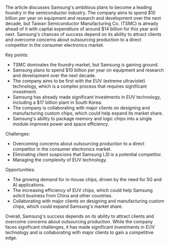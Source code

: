 The article discusses Samsung's ambitious plans to become a leading foundry in the semiconductor industry. The company aims to spend $10 billion per year on equipment and research and development over the next decade, but Taiwan Semiconductor Manufacturing Co. (TSMC) is already ahead of it with capital expenditure of around $14 billion for this year and next. Samsung's chances of success depend on its ability to attract clients and overcome concerns about outsourcing production to a direct competitor in the consumer electronics market.

Key points:

* TSMC dominates the foundry market, but Samsung is gaining ground.
* Samsung plans to spend $10 billion per year on equipment and research and development over the next decade.
* The company aims to be first with the EUV (extreme ultraviolet) technology, which is a complex process that requires significant investment.
* Samsung has already made significant investments in EUV technology, including a $17 billion plant in South Korea.
* The company is collaborating with major clients on designing and manufacturing custom chips, which could help expand its market share.
* Samsung's ability to package memory and logic chips into a single module improves power and space efficiency.

Challenges:

* Overcoming concerns about outsourcing production to a direct competitor in the consumer electronics market.
* Eliminating client suspicions that Samsung LSI is a potential competitor.
* Managing the complexity of EUV technology.

Opportunities:

* The growing demand for in-house chips, driven by the need for 5G and AI applications.
* The increasing efficiency of EUV chips, which could help Samsung solicit business from China and other countries.
* Collaborating with major clients on designing and manufacturing custom chips, which could expand Samsung's market share.

Overall, Samsung's success depends on its ability to attract clients and overcome concerns about outsourcing production. While the company faces significant challenges, it has made significant investments in EUV technology and is collaborating with major clients to gain a competitive edge.
